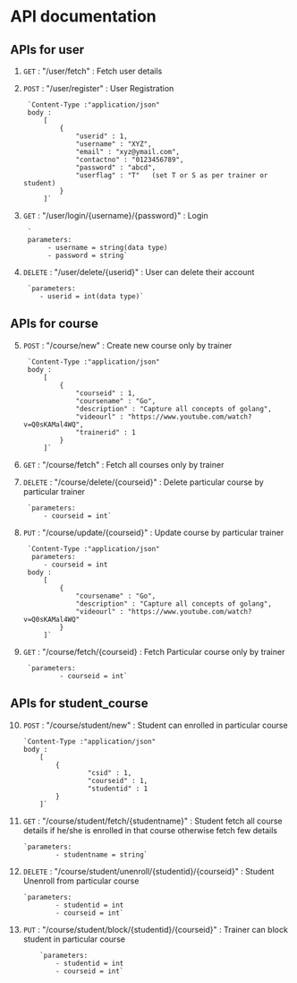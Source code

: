 # API documentation

## APIs for user
1. `GET` : "/user/fetch" : Fetch user details 
2. `POST` : "/user/register" : User Registration

        `Content-Type :"application/json"
        body : 
            [
                {
                    "userid" : 1,
                    "username" : "XYZ",
                    "email" : "xyz@ymail.com",
                    "contactno" : "0123456789",
                    "password" : "abcd",
                    "userflag" : "T"   (set T or S as per trainer or student)
                }
            ]`
3. `GET` : "/user/login/{username}/{password}" : Login 

        `
        parameters: 
             - username = string(data type)
             - password = string`
4. `DELETE` : "/user/delete/{userid}" : User can delete their account

        `parameters:   
           - userid = int(data type)`

## APIs for course
5. `POST` : "/course/new" : Create new course only by trainer

        `Content-Type :"application/json"        
        body :
            [
                {
                    "courseid" : 1,
                    "coursename" : "Go",
                    "description" : "Capture all concepts of golang",
                    "videourl" : "https://www.youtube.com/watch?v=Q0sKAMal4WQ",
                    "trainerid" : 1
                }
            ]`
            
6. `GET` : "/course/fetch"  : Fetch all courses only by trainer
7. `DELETE` : "/course/delete/{courseid}" : Delete particular course by particular trainer

        `parameters:  
            - courseid = int`
8. `PUT` : "/course/update/{courseid}" : Update course by particular trainer

        `Content-Type :"application/json"
         parameters:  
            - courseid = int
        body :
            [
                {
                    "coursename" : "Go",
                    "description" : "Capture all concepts of golang",
                    "videourl" : "https://www.youtube.com/watch?v=Q0sKAMal4WQ"
                }  
            ]`  
9. `GET` : "/course/fetch/{courseid} : Fetch Particular course only by trainer

        `parameters:  
                - courseid = int`

## APIs for student_course
10. `POST` : "/course/student/new" : Student can enrolled in particular course

        `Content-Type :"application/json"
        body :
            [
                {
                        "csid" : 1,
                        "courseid" : 1,
                        "studentid" : 1
                }
            ]`
11. `GET` : "/course/student/fetch/{studentname}" : Student fetch all course details if he/she is enrolled in that course otherwise fetch few details

        `parameters:  
                - studentname = string`
12. `DELETE` : "/course/student/unenroll/{studentid}/{courseid}" : Student Unenroll from particular course

        `parameters:  
                - studentid = int
                - courseid = int`
13. `PUT` : "/course/student/block/{studentid}/{courseid}" : Trainer can block student in particular course

            `parameters:  
                - studentid = int
                - courseid = int`
 